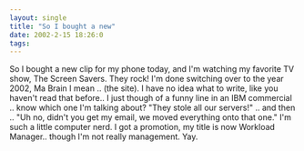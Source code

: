 ```yaml
---
layout: single
title: "So I bought a new"
date: 2002-2-15 18:26:0
tags: 
---
```


So I bought a new clip for my phone today, and I'm watching my favorite TV show, The Screen Savers. They rock! I'm done switching over to the year 2002, Ma Brain I mean .. (the site). I have no idea what to write, like you haven't read that before.. I just though of a funny line in an IBM commercial .. know which one I'm talking about? "They stole all our servers!" .. and then .. "Uh no, didn't you get my email, we moved everything onto that one." I'm such a little computer nerd. I got a promotion, my title is now Workload Manager.. though I'm not really management. Yay.

